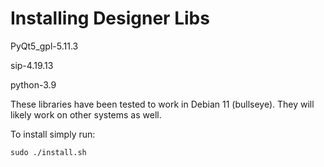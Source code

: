 # Installing Designer Libs

PyQt5_gpl-5.11.3

sip-4.19.13

python-3.9


These libraries have been tested to work in Debian 11 (bullseye).
They will likely work on other systems
as well.

To install simply run:

`sudo ./install.sh`
